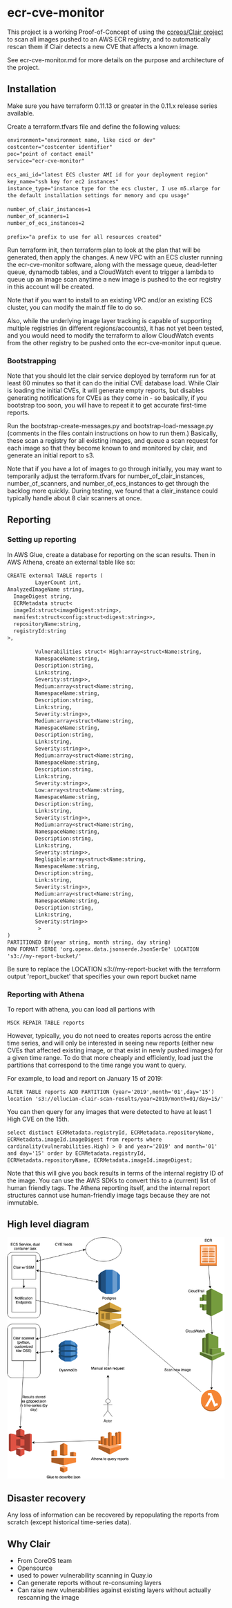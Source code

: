 # ecr-cve-monitor

This project is a working Proof-of-Concept of using the [coreos/Clair project](https://github.com/coreos/clair) to scan all images pushed to an AWS ECR registry, and to automatically rescan them if Clair detects a new CVE that affects a known image.

See ecr-cve-monitor.md for more details on the purpose and architecture of the project.

## Installation

Make sure you have terraform 0.11.13 or greater in the 0.11.x release series available.

Create a terraform.tfvars file and define the following values:

```
environment="environment name, like cicd or dev"
costcenter="costcenter identifier"
poc="point of contact email"
service="ecr-cve-monitor"

ecs_ami_id="latest ECS cluster AMI id for your deployment region"
key_name="ssh key for ec2 instances"
instance_type="instance type for the ecs cluster, I use m5.xlarge for the default installation settings for memory and cpu usage"

number_of_clair_instances=1
number_of_scanners=1
number_of_ecs_instances=2

prefix="a prefix to use for all resources created"
```

Run terraform init, then terraform plan to look at the plan that will be generated, then apply the changes.
A new VPC with an ECS cluster running the ecr-cve-monitor software, along with the message queue, dead-letter queue, dynamodb tables, and a CloudWatch event to trigger a lambda to queue up an image scan anytime a new image is pushed to the ecr registry in this account will be created.

Note that if you want to install to an existing VPC and/or an existing ECS cluster, you can modify the main.tf file to do so.

Also, while the underlying image layer tracking is capable of supporting multiple registries (in different regions/accounts), it has not yet been tested, and you would need to modify the terraform to allow CloudWatch events from the other registry to be pushed onto the ecr-cve-monitor input queue.

### Bootstrapping

Note that you should let the clair service deployed by terraform run for at least 60 minutes so that it can do the initial CVE database load.  While Clair is loading the initial CVEs, it will generate empty reports, but disables generating notifications for CVEs as they come in - so basically, if you bootstrap too soon, you will have to repeat it to get accurate first-time reports.

Run the bootstrap-create-messages.py and bootstrap-load-message.py (comments in the files contain instructions on how to run them.)  Basically, these scan a registry for all existing images, and queue a scan request for each image so that they become known to and monitored by clair, and generate an initial report to s3.

Note that if you have a lot of images to go through initially, you may want to temporarily adjust the terraform.tfvars for number_of_clair_instances, number_of_scanners, and number_of_ecs_instances to get through the backlog more quickly.  During testing, we found that a clair_instance could typically handle about 8 clair scanners at once.

## Reporting

### Setting up reporting

In AWS Glue, create a database for reporting on the scan results.  Then in AWS Athena, create an external table like so:

```
CREATE external TABLE reports (
         LayerCount int,
AnalyzedImageName string,
  ImageDigest string,
  ECRMetadata struct<
  imageId:struct<imageDigest:string>,
  manifest:struct<config:struct<digest:string>>,
  repositoryName:string,
  registryId:string
>,

         Vulnerabilities struct< High:array<struct<Name:string,
         NamespaceName:string,
         Description:string,
         Link:string,
         Severity:string>>,
         Medium:array<struct<Name:string,
         NamespaceName:string,
         Description:string,
         Link:string,
         Severity:string>>,
         Medium:array<struct<Name:string,
         NamespaceName:string,
         Description:string,
         Link:string,
         Severity:string>>,
         Medium:array<struct<Name:string,
         NamespaceName:string,
         Description:string,
         Link:string,
         Severity:string>>,
         Low:array<struct<Name:string,
         NamespaceName:string,
         Description:string,
         Link:string,
         Severity:string>>,
         Medium:array<struct<Name:string,
         NamespaceName:string,
         Description:string,
         Link:string,
         Severity:string>>,
         Negligible:array<struct<Name:string,
         NamespaceName:string,
         Description:string,
         Link:string,
         Severity:string>>,
         Medium:array<struct<Name:string,
         NamespaceName:string,
         Description:string,
         Link:string,
         Severity:string>>
          >
)
PARTITIONED BY(year string, month string, day string)
ROW FORMAT SERDE 'org.openx.data.jsonserde.JsonSerDe' LOCATION 's3://my-report-bucket/'
```

Be sure to replace the LOCATION s3://my-report-bucket with the terraform output 'report_bucket' that specifies your own report bucket name

### Reporting with Athena

To report with athena, you can load all partions with

```
MSCK REPAIR TABLE reports
```

However, typically, you do not need to creates reports across the entire time series, and will only be interested in seeing new reports (either new CVEs that affected existing image, or that exist in newly pushed images) for a given time range.  To do that more cheaply and efficiently, load just the partitions that correspond to the time range you want to query.

For example, to load and report on January 15 of 2019:

```
ALTER TABLE reports ADD PARTITION (year='2019',month='01',day='15') location 's3://ellucian-clair-scan-results/year=2019/month=01/day=15/'
```

You can then query for any images that were detected to have at least 1 High CVE on the 15th.

```
select distinct ECRMetadata.registryId, ECRMetadata.repositoryName, ECRMetadata.imageId.imageDigest from reports where cardinality(vulnerabilities.High) > 0 and year='2019' and month='01' and day='15' order by ECRMetadata.registryId, ECRMetadata.repositoryName, ECRMetadata.imageId.imageDigest;
```

Note that this will give you back results in terms of the internal registry ID of the image.  You can use the AWS SDKs to convert this to a (current) list of human friendly tags.  The Athena reporting itself, and the internal report structures cannot use human-friendly image tags because they are not immutable.

## High level diagram

![Architecture](ecr-cve-monitor.png)

## Disaster recovery

Any loss of information can be recovered by repopulating the reports from scratch (except historical time-series data).

## Why Clair

* From CoreOS team
* Opensource
* used to power vulnerability scanning in Quay.io
* Can generate reports without re-consuming layers
* Can raise new vulnerabilities against existing layers without actually rescanning the image

